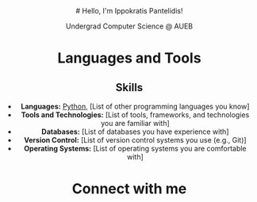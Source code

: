 <div align="center">
# Hello, I'm Ippokratis Pantelidis!

Undergrad Computer Science @ AUEB



# Languages and Tools
## Skills

- **Languages:** [Python](https://www.python.org/), [List of other programming languages you know]
- **Tools and Technologies:** [List of tools, frameworks, and technologies you are familiar with]
- **Databases:** [List of databases you have experience with]
- **Version Control:** [List of version control systems you use (e.g., Git)]
- **Operating Systems:** [List of operating systems you are comfortable with]


# Connect with me

</div>
